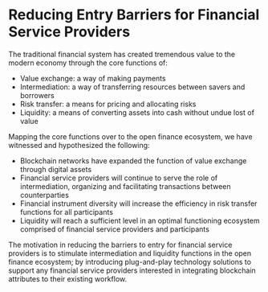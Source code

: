 # Reducing Entry Barriers for Financial Service Providers

The traditional financial system has created tremendous value to the modern economy through the core functions of: 

* Value exchange: a way of making payments
* Intermediation: a way of transferring resources between savers and borrowers
* Risk transfer: a means for pricing and allocating risks
* Liquidity: a means of converting assets into cash without undue lost of value

Mapping the core functions over to the open finance ecosystem, we have witnessed and hypothesized the following:  

* Blockchain networks have expanded the function of value exchange through digital assets
* Financial service providers will continue to serve the role of intermediation, organizing and facilitating transactions between counterparties  
* Financial instrument diversity will increase the efficiency in risk transfer functions for all participants 
* Liquidity will reach a sufficient level in an optimal functioning ecosystem comprised of financial service providers and participants 

The motivation in reducing the barriers to entry for financial service providers is to stimulate intermediation and liquidity functions in the open finance ecosystem; by introducing plug-and-play technology solutions to support any financial service providers interested in integrating blockchain attributes to their existing workflow.  


